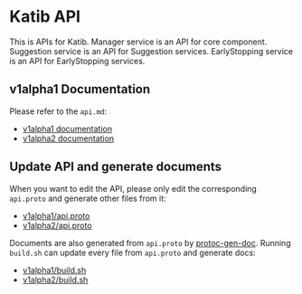 # Katib API
This is APIs for Katib.
Manager service is an API for core component.
Suggestion service is an API for Suggestion services.
EarlyStopping service is an API for EarlyStopping services.

## v1alpha1 Documentation
Please refer to the `api.md`:
 * [v1alpha1 documentation](./v1alpha1/gen-doc/api.md)
 * [v1alpha2 documentation](./v1alpha2/gen-doc/api.md)

## Update API and generate documents
When you want to edit the API, please only edit the corresponding `api.proto` and generate other files from it:
 * [v1alpha1/api.proto](./v1alpha1/api.proto)
 * [v1alpha2/api.proto](./v1alpha2/api.proto)

Documents are also generated from `api.proto` by [protoc-gen-doc](https://github.com/pseudomuto/protoc-gen-doc).
Running `build.sh` can update every file from `api.proto` and generate docs:
 * [v1alpha1/build.sh](./v1alpha1/build.sh)
 * [v1alpha2/build.sh](./v1alpha2/build.sh)
